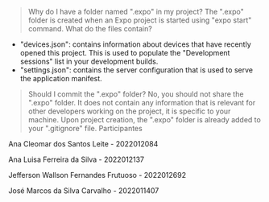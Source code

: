 > Why do I have a folder named ".expo" in my project?
The ".expo" folder is created when an Expo project is started using "expo start" command.
> What do the files contain?
- "devices.json": contains information about devices that have recently opened this project. This is used to populate the "Development sessions" list in your development builds.
- "settings.json": contains the server configuration that is used to serve the application manifest.
> Should I commit the ".expo" folder?
No, you should not share the ".expo" folder. It does not contain any information that is relevant for other developers working on the project, it is specific to your machine.
Upon project creation, the ".expo" folder is already added to your ".gitignore" file.
> Participantes

Ana Cleomar dos Santos Leite - 2022012084 

Ana Luisa Ferreira da Silva - 2022012137 

Jefferson Wallson Fernandes Frutuoso - 2022012692 

José Marcos da Silva Carvalho - 2022011407 

